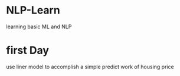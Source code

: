 # NLP-Learn
learning basic ML and NLP

# first Day
use liner model to accomplish a simple predict work of housing price
